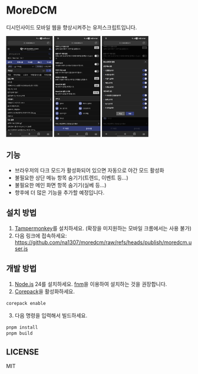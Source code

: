 # MoreDCM
디시인사이드 모바일 웹을 향상시켜주는 유저스크립트입니다.

<img src="./images/Screenshot_20250929_185155_Edge.png" alt="메인 화면" width="25%" />
<img src="./images/Screenshot_20250929_185202_Edge.png" alt="어사이드 메뉴" width="25%" />
<img src="./images/Screenshot_20250929_185204_Edge.png" alt="설정 화면" width="25%" />

## 기능
* 브라우저의 다크 모드가 활성화되어 있으면 자동으로 야간 모드 활성화
* 불필요한 상단 메뉴 항목 숨기기(트렌드, 이벤트 등...)
* 불필요한 메인 화면 항목 숨기기(실베 등...)
* 향후에 더 많은 기능을 추가할 예정입니다.

## 설치 방법
1. [Tampermonkey](https://www.tampermonkey.net/)를 설치하세요. (확장을 미지원하는 모바일 크롬에서는 사용 불가)
2. 다음 링크에 접속하세요: https://github.com/na1307/moredcm/raw/refs/heads/publish/moredcm.user.js

## 개발 방법
1. [Node.js](https://nodejs.org/) 24를 설치하세요. [fnm](https://github.com/Schniz/fnm)을 이용하여 설치하는 것을 권장합니다.
2. [Corepack](https://github.com/nodejs/corepack)을 활성화하세요.
  ```bash
  corepack enable
  ```
3. 다음 명령을 입력해서 빌드하세요.
  ```bash
  pnpm install
  pnpm build
  ```

## LICENSE
MIT

